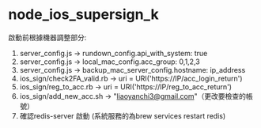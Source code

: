 # node_ios_supersign_k

啟動前根據機器調整部分:
1. server_config.js -> rundown_config.api_with_system: true
2. server_config.js -> local_mac_config.acc_group: 0,1,2,3
3. server_config.js -> backup_mac_server_config.hostname: ip_address
4. ios_sign/check2FA_valid.rb -> uri = URI('https://IP/acc_login_return')
5. ios_sign/reg_to_acc.rb -> uri = URI('https://IP/reg_to_acc_return')
6. ios_sign/add_new_acc.sh -> "liaoyanchi3@gmail.com"（更改要檢查的帳號）
7. 確認redis-server 啟動 (系統服務的為brew services restart redis)